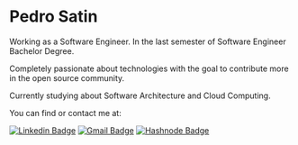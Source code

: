 # Pedro Satin

Working as a Software Engineer. In the last semester of Software Engineer Bachelor Degree.

Completely passionate about technologies with the goal to contribute more in the open source community. 

Currently studying about Software Architecture and Cloud Computing.


You can find or contact me at:

[![Linkedin Badge](https://img.shields.io/badge/Pedro%20Satin-blue?style=flat-square&logo=Linkedin&logoColor=white&link=https://www.linkedin.com/in/pedro-satin-a38a49148/)](https://www.linkedin.com/in/pedro-satin-a38a49148/) 
[![Gmail Badge](https://img.shields.io/badge/-pedro5satin@gmail.com-c14438?style=flat-square&logo=Gmail&logoColor=white&link=mailto:pedro5satin@gmail.com)](mailto:pedro5satin@gmail.com)
[![Hashnode Badge](https://img.shields.io/badge/-Satin-darkblue?style=flat-square&logo=Hashnode&logoColor=white&link=https://hashnode.com/@Satin)](https://hashnode.com/@Satin)
